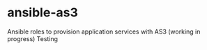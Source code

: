 # ansible-as3
Ansible roles to provision application services with AS3 (working in progress)
Testing